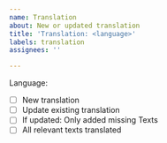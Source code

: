 ```yaml
---
name: Translation
about: New or updated translation
title: 'Translation: <language>'
labels: translation
assignees: ''

---
```


[NOTE]: # (Please do not forget to attach the translation file)
Language: 
- [ ] New translation
- [ ] Update existing translation
- [ ] If updated: Only added missing Texts
- [ ] All relevant texts translated

[NOTE]: # (A text is relevant if the standard text in english language is NOT sufficient)
